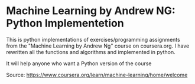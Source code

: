 # Machine Learning by Andrew NG: Python Implementetion 
 
This is python implementations of exercises/programming assignments from the "Machine Learning by Andrew Ng" course on coursera.org. I have rewritten all the functions and algorithms and implemented in python. 

It will help anyone who want a Python version of the course

Source: https://www.coursera.org/learn/machine-learning/home/welcome
